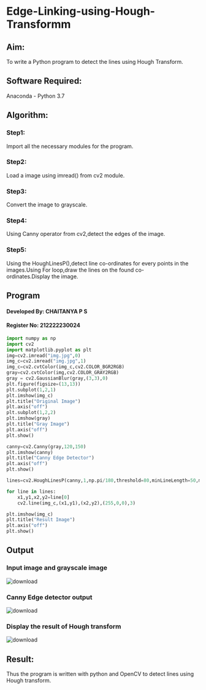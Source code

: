 # Edge-Linking-using-Hough-Transformm
## Aim:
To write a Python program to detect the lines using Hough Transform.

## Software Required:
Anaconda - Python 3.7

## Algorithm:
### Step1:

Import all the necessary modules for the program.
### Step2:

Load a image using imread() from cv2 module.
### Step3:

Convert the image to grayscale.
### Step4:

Using Canny operator from cv2,detect the edges of the image.
### Step5:

Using the HoughLinesP(),detect line co-ordinates for every points in the images.Using For loop,draw the lines on the found co-ordinates.Display the image.
## Program
#### Developed By: CHAITANYA P S
#### Register No: 212222230024
```python
import numpy as np
import cv2
import matplotlib.pyplot as plt
img=cv2.imread("img.jpg",0)
img_c=cv2.imread("img.jpg",1)
img_c=cv2.cvtColor(img_c,cv2.COLOR_BGR2RGB)
gray=cv2.cvtColor(img,cv2.COLOR_GRAY2RGB)
gray = cv2.GaussianBlur(gray,(3,3),0)
plt.figure(figsize=(13,13))
plt.subplot(1,2,1)
plt.imshow(img_c)
plt.title("Original Image")
plt.axis("off")
plt.subplot(1,2,2)
plt.imshow(gray)
plt.title("Gray Image")
plt.axis("off")
plt.show()

canny=cv2.Canny(gray,120,150)
plt.imshow(canny)
plt.title("Canny Edge Detector")
plt.axis("off")
plt.show()

lines=cv2.HoughLinesP(canny,1,np.pi/180,threshold=80,minLineLength=50,maxLineGap=250)

for line in lines:
    x1,y1,x2,y2=line[0]
    cv2.line(img_c,(x1,y1),(x2,y2),(255,0,0),3)

plt.imshow(img_c)
plt.title("Result Image")
plt.axis("off")
plt.show()
```

## Output

### Input image and grayscale image

![download](https://github.com/chaitanya18c/Edge-Linking-using-Hough-Transformm/assets/119392724/a1a6b402-3770-4639-9627-48e51e1fda18)


### Canny Edge detector output

![download](https://github.com/chaitanya18c/Edge-Linking-using-Hough-Transformm/assets/119392724/4cf2a395-ba6d-4e76-818b-8b5b92709820)


### Display the result of Hough transform

![download](https://github.com/chaitanya18c/Edge-Linking-using-Hough-Transformm/assets/119392724/ce23f833-0ff6-4abd-bcde-92ff903472b3)


## Result:
Thus the program is written with python and OpenCV to detect lines using Hough transform.
